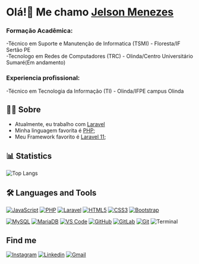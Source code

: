 # Olá!👋 Me chamo <a href="https://github.com/JelsonMenezes"> Jelson Menezes </a>
### Formação Acadêmica:
-Técnico em Suporte e Manutenção de Informatica (TSMI) - Floresta/IF Sertão PE
<br>
-Tecnologo em Redes de Computadores (TRC) - Olinda/Centro Universitário Sumaré(Em andamento)

### Experiencia profissional:
-Técnico em Tecnologia da Informação (TI) - Olinda/IFPE campus Olinda


## 👩‍💻 Sobre
- Atualmente, eu trabalho com [Laravel](https://laravel.com/)
- Minha linguagem favorita é [PHP](https://www.php.net/);
- Meu Framework favorito é [Laravel 11](https://laravel.com/);

## 📊 Statistics
<!-- ![YOUR github stats](https://github-readme-stats.vercel.app/api?username=JelsonLMenezes&show_icons=true&theme=dark) -->
![Top Langs](https://github-readme-stats.vercel.app/api/top-langs/?username=JelsonLMenezes&theme=dark&layout=compact)

## 🛠 Languages and Tools
[![JavaScript](https://img.icons8.com/color/40/000000/javascript.png)](https://www.javascript.com/)
[![PHP](https://img.icons8.com/color/40/000000/php.png)](https://www.php.net/)
[![Laravel](https://img.icons8.com/fluent/40/000000/laravel.png)](https://laravel.com/)
[![HTML5](https://img.icons8.com/color/40/000000/html-5.png)](https://devdocs.io/html/)
[![CSS3](https://img.icons8.com/color/40/000000/css3.png)](https://devdocs.io/css/)
[![Bootstrap](https://img.icons8.com/color/40/000000/bootstrap.png)](https://getbootstrap.com/)
<!--  -->
[![MySQL](https://img.icons8.com/color/48/000000/mysql-logo.png)](https://www.mysql.com/)
[![MariaDB](https://img.icons8.com/?size=48&id=nrY6pkbRkJCi&format=png&color=000000)](https://mariadb.org/)
[![VS Code](https://img.icons8.com/fluent/40/000000/visual-studio-code-2019.png)](https://code.visualstudio.com/)
[![GitHub](https://img.icons8.com/?size=48&id=44900&format=png&color=000000)](https://github.com/)
[![GitLab](https://img.icons8.com/?size=48&id=34886&format=png&color=000000)](https://about.gitlab.com/)
[![Git](https://img.icons8.com/color/40/000000/git.png)](https://git-scm.com/)
![Terminal](https://img.icons8.com/color/40/000000/console.png)
<!-- [![Semantic](http://semantic-ui.com/images/logo.png)](https://semantic-ui.com/introduction/getting-started.html) -->

<!--  ## 📚 What am I studying? -->

## Find me
[![Instagram](https://img.icons8.com/color/40/000000/instagram-new.png)](https://www.instagram.com/jelsonmenezes96/)
[![Linkedin](https://img.icons8.com/color/40/000000/linkedin.png)](https://www.linkedin.com/in/jelson-menezes-5251b3121/)
[![Gmail](https://img.icons8.com/color/40/000000/gmail-new.png)](mailto:jelson.menezes96@gmail.com)
